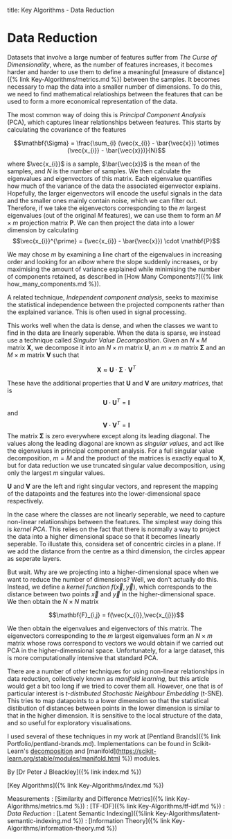 title: Key Algorithms - Data Reduction
# Data Reduction

Datasets that involve a large number of features suffer from *The Curse of Dimensionality*, where, as the number of features increases, it becomes harder and harder to use them to define a meaningful [measure of distance]({% link Key-Algorithms/metrics.md %}) between the samples. It becomes necessary to map the data into a smaller number of dimensions. To do this, we need to find mathematical relatioships between the features that can be used to form a more economical representation of the data.

The most common way of doing this is *Principal Component Analysis* (PCA), which captures linear relationships between features. This starts by calculating the covariance of the features

$$\mathbf{\Sigma} = \frac{\sum_{i} (\vec{x_{i}} - \bar{\vec{x}}) \otimes (\vec{x_{i}} - \bar{\vec{x}})}{N}$$

where $\vec{x_{i}}$ is a sample, $\bar{\vec{x}}$ is the mean of the samples, and $N$ is the number of samples. We then calculate the eigenvalues and eigenvectors of this matrix. Each eigenvalue quantifies how much of the variance of the data the associated eigenvector explains. Hopefully, the larger eigenvectors will encode the useful signals in the data and the smaller ones mainly contain noise, which we can filter out. Therefore, if we take the eigenvectors corresponding to the $m$ largest eigenvalues (out of the original $M$ features), we can use them to form an $M \times m$ projection matrix $\mathbf{P}$. We can then project the data into a lower dimension by calculating
$$\vec{x_{i}}^{\prime} = (\vec{x_{i}} - \bar{\vec{x}}) \cdot \mathbf{P}$$

We may chose $m$ by examining a line chart of the eigenvalues in increasing order and looking for an *elbow* where the slope suddenly increases, or by maximising the amount of variance explained while minimising the number of components retained, as described in [How Many Components?]({% link how_many_components.md %}).

A related technique, *Independent component analysis*, seeks to maximise the statistical independence between the projected components rather than the explained variance. This is often used in signal processing.

This works well when the data is dense, and when the classes we want to find in the data are linearly seperable. When the data is sparse, we instead use a technique called *Singular Value Decomposition*. Given an $N \times M$ matrix $\mathbf{X}$, we decompose it into an $N \times m$ matrix $\mathbf{U}$, an $m \times m$ matrix $\mathbf{\Sigma}$ and an $M \times m$ matrix $\mathbf{V}$ such that

$$\mathbf{X} \approx \mathbf{U} \cdot \mathbf{\Sigma} \cdot \mathbf{V}^{T}$$

These have the additional properties that $\mathbf{U}$ and $\mathbf{V}$ are *unitary matrices*, that is $$\mathbf{U} \cdot \mathbf{U}^{T} = \mathbf{I}$$ and $$\mathbf{V} \cdot \mathbf{V}^{T} = \mathbf{I}$$
The matrix $\mathbf{\Sigma}$ is zero everywhere except along its leading diagonal. The values along the leading diagonal are known as *singular values*, and act like the eigenvalues in principal component analysis. For a full singular value decomposition, $m=M$ and the product of the matrices is exactly equal to $\mathbf{X}$, but for data reduction we use truncated singular value decomposition, using only the largest $m$ singular values.

$\mathbf{U}$ and $\mathbf{V}$ are the left and right singular vectors, and represent the mapping of the datapoints and the features into the lower-dimensional space respectively.

In the case where the classes are not linearly seperable, we need to capture non-linear relatiionships between the features. The simplest way doing this is *kernel PCA*. This relies on the fact that there is normally a way to project the data into a higher dimensional space so that it becomes linearly seperable. To illustate this, considera set of concentric circles in a plane. If we add the distance from the centre as a third dimension, the circles appear as seperate layers.

But wait. Why are we projecting into a higher-dimensional space when we want to reduce the number of dimensions? Well, we don't actually do this. Instead, we define a *kernel function* $f(\vec{x},\vec{y})$, which corresponds to the distance between two points $\vec{x}$ and $\vec{y}$ in the higher-dimensional space. We then obtain the $N \times N$ matrix

$$\mathbf{F}_{i,j} = f(\vec{x_{i}},\vec{x_{j}})$$

We then obtain the eigenvalues and eigenvectors of this matrix. The eigenvectors corresponding to the $m$ largest eigenvalues form an $N \times m$ matrix whose rows correspond to vectors we would obtain if we carried out PCA in the higher-dimensional space. Unfortunately, for a large dataset, this is more computationally intensive that standard PCA.

There are a number of other techniques for using non-linear relationships in data reduction, collectively known as *manifold learning*, but this article would get a bit too long if we tried to cover them all. However, one that is of particular interest is *t-distributed Stochastic Neighbour Embedding* (t-SNE). This tries to map datapoints to a lower dimension so that the statistical distibution of distances between points in the lower dimension is similar to that in the higher dimension. It is sensitive to the local structure of the data, and so useful for exploratory visualisations.

I used several of these techniques in my work at [Pentland Brands]({% link Portfolio/pentland-brands.md). Implementations can be found in Scikit-Learn's [decomposition](https://scikit-learn.org/stable/modules/decomposition.html) and [manifold](https://scikit-learn.org/stable/modules/manifold.html %}) modules.

By [Dr Peter J Bleackley]({% link index.md %})
 
 [Key Algorithms]({% link Key-Algorithms/index.md %})
 
 Measurements
: [Similarity and Difference Metrics]({% link Key-Algorithms/metrics.md %})
: [TF-IDF]({% link Key-Algorithms/tf-idf.md %})
: *Data Reduction*
: [Latent Semantic Indexing]({%link Key-Algorithms/latent-semantic-indexing.md %})
: [Information Theory]({% link Key-Algorithms/information-theory.md %})

